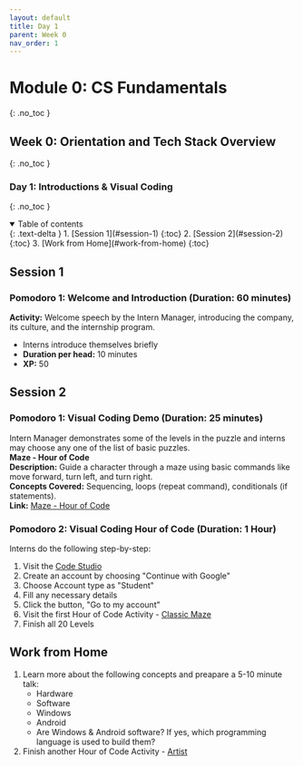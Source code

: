 ```yaml
---
layout: default
title: Day 1
parent: Week 0
nav_order: 1
---
```


# Module 0: CS Fundamentals
{: .no_toc }
## Week 0: Orientation and Tech Stack Overview
{: .no_toc }
### Day 1: Introductions & Visual Coding
{: .no_toc }
<!-- ## Session 1: Program Orientation
{: .no_toc } -->

<details open markdown="block">
  <summary>
    Table of contents
  </summary>
  {: .text-delta }
1. [Session 1](#session-1)
   {:toc}
2. [Session 2](#session-2)
   {:toc}
3. [Work from Home](#work-from-home)
   {:toc}
</details>

## Session 1
### Pomodoro 1: Welcome and Introduction        (Duration: 60 minutes)
**Activity:** 
Welcome speech by the Intern Manager, introducing the company, its culture, and the internship program. 
- Interns introduce themselves briefly
- **Duration per head:** 10 minutes
- **XP:** 50

<!-- 
### Pomodoro 2: Icebreaker Activity             (Duration: 25 minutes)
**Activity:** "Two Truths and a Lie"  
Interns are seated in small groups at tables or in a circle.  
- Each intern shares two true statements and one false statement about themselves.
- The group guesses which statement is the lie.  
*This encourages interaction and helps interns get to know each other.*
- **Duration per head:** 2 minutes
- **XP:** 75

### Pomodoro 3: Team-building Exercise and Group Discussion (Duration: 30 minutes)
**Activity 1:** "Marshmallow Tower Challenge"  
Interns are divided into teams or paired up with fellow interns.  
- Interns work together to build the tallest freestanding structure using spaghetti sticks, tape, string, and a marshmallow.
*This fosters teamwork, creativity, and problem-solving skills.*  
- **Duration:** 15 minutes  
- **XP:** 100

**Activity 2:** "What Makes a Great Team?"  
Interns gather in a conference room or common area for a group discussion.  
- Facilitate a discussion on the qualities and characteristics of effective teams.  
- Interns can share their thoughts and experiences, and brainstorm ideas for working collaboratively.
- **Duration:** 15 minutes  
- **XP:** 100

### Pomodoro 4: Introduction to Tools & Technologies and Q&A (Duration: 25 minutes)
**Activity 1:** "Tech Toolbox Treasure Hunt"  
Interns are provided with internet access. They complete a treasure hunt by finding and familiarizing themselves with different tools and technologies.
- Interns explore company resources related to their roles such as  
  - software tools
  - documentation
  - online platforms  
- **Duration:** 20 minutes
- **XP:** 75

**Activity 2:** Q&A Session  
Open forum Q&A session with supervisors, mentors, or HR representatives.  
- Interns have the opportunity to ask questions and seek clarification on various aspects of the internship program and company policies.  
- Interns can ask questions about their roles, responsibilities, expectations, and career development opportunities.  
- **Duration:** 10 minutes
- **XP:** 50 -->

## Session 2
### Pomodoro 1: Visual Coding Demo (Duration: 25 minutes)
Intern Manager demonstrates some of the levels in the puzzle and interns may choose any one of the list of basic puzzles.  
**Maze - Hour of Code**  
**Description:** Guide a character through a maze using basic commands like move forward, turn left, and turn right.  
**Concepts Covered:** Sequencing, loops (repeat command), conditionals (if statements).  
**Link:** [Maze - Hour of Code](https://studio.code.org/hoc/1)  

### Pomodoro 2: Visual Coding Hour of Code (Duration: 1 Hour)
Interns do the following step-by-step:
1. Visit the [Code Studio](https://studio.code.org/users/sign_in)
2. Create an account by choosing "Continue with Google"
3. Choose Account type as "Student"
4. Fill any necessary details
5. Click the button, "Go to my account"
6. Visit the first Hour of Code Activity - [Classic Maze](https://studio.code.org/hoc/1)
7. Finish all 20 Levels

## Work from Home

1. Learn more about the following concepts and preapare a 5-10 minute talk:
   - Hardware
   - Software
   - Windows
   - Android
   - Are Windows & Android software? If yes, which programming language is used to build them?
2. Finish another Hour of Code Activity - [Artist](https://studio.code.org/s/artist/lessons/1/levels/1)